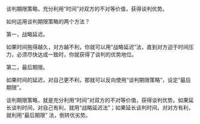 谈判期限策略，充分利用“时间”对双方的不对等价值，获得谈判优势。

如何运用谈判期限策略的两个方法？

第一，战略延迟。

如果时间拖得越久，对方越不利，你就可以用“战略延迟”法，直到对方迫于时间压力，必须尽快达成一致时，你就获得了谈判的优势地位。

第二，最后期限。

如果时间的延迟，对自己更不利，那就可以反向使用“谈判期限策略”，设定“最后期限”。

谈判期限策略，就是充分利用“时间”对双方的不对等价值，获得谈判优势。如果延长谈判时间，对自己有利，就用“战略延迟法”；如果延长谈判时间，对对方有利，就利用“最后期限”
法，倒转优劣势。



